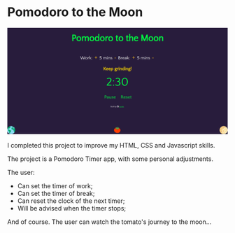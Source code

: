 # Pomodoro to the Moon
![](https://raw.githubusercontent.com/lucassalazar/pomodoro-to-the-moon/master/pomodoro-to-the-moon.png)

I completed this project to improve my HTML, CSS and Javascript skills. 

The project is a Pomodoro Timer app, with some personal adjustments.

The user:

* Can set the timer of work;
* Can set the timer of break;
* Can reset the clock of the next timer;
* Will be advised when the timer stops;

And of course. The user can watch the tomato's journey to the moon...
